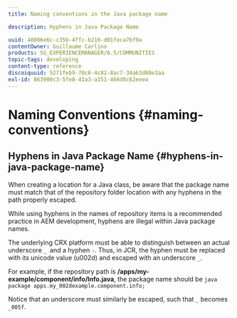 ```yaml
---
title: Naming conventions in the Java package name

description: Hyphens in Java Package Name

uuid: 48086e6c-c35b-4ffc-b216-d01feca7bf9a
contentOwner: Guillaume Carlino
products: SG_EXPERIENCEMANAGER/6.5/COMMUNITIES
topic-tags: developing
content-type: reference
discoiquuid: 5271feb9-70c6-4c82-8ac7-34a63d80e3aa
exl-id: 863900c3-5fe8-41a3-a151-466d0c62eeea
---
```

# Naming Conventions {#naming-conventions}

## Hyphens in Java Package Name {#hyphens-in-java-package-name}

When creating a location for a Java class, be aware that the package name must match that of the repository folder location with any hyphens in the path properly escaped.

While using hyphens in the names of repository items is a recommended practice in AEM development, hyphens are illegal within Java package names.

The underlying CRX platform must be able to distinguish between an actual underscore `_ `and a hyphen `-`. Thus, in JCR, the hyphen must be replaced with its unicode value (u002d) and escaped with an underscore `_`.

For example, if the repository path is **/apps/my-example/component/info/Info.java**, the package name should be `java package apps.my_002dexample.component.info;`

Notice that an underscore must similarly be escaped, such that `_` becomes `_005f`.
